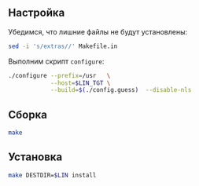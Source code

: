 <package-info :package="package" showsbu></package-info>

<script>
		new Vue({
		el: '#main',
		data: { package: {} },
		mounted: function () {
				this.getPackage('gawk');
		},
		methods: {
			getPackage: function(name) {
					getPackage(name)
					.then(response => this.package = response);
			},
		}
  })
</script>

## Настройка

Убедимся, что лишние файлы не будут установлены:

```bash
sed -i 's/extras//' Makefile.in
```

Выполним скрипт `configure`:

```bash
./configure --prefix=/usr   \
            --host=$LIN_TGT \
            --build=$(./config.guess)  --disable-nls
```

## Сборка

```bash
make
```

## Установка

```bash
make DESTDIR=$LIN install
```
